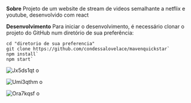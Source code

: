 **Sobre**
Projeto de um website de stream de videos semalhante a netflix e youtube, desenvolvido com react

**Desenvolvimento**
Para iniciar o desenvolvimento, é necessário clonar o projeto do GitHub num diretório de sua preferência:

    cd "diretorio de sua preferencia"
    git clone https://github.com/condessalovelace/mavenquickstar`
    npm install`
    npm start`


![Jx5ds1qt o](https://images2.imgbox.com/8b/e4/jX5Ds1qT_o.gif)

![Umi3qthm o](https://images2.imgbox.com/e1/4a/umi3QthM_o.gif)

![Ora7kqsf o](https://images2.imgbox.com/1d/4c/oRA7KQsF_o.jpg)
